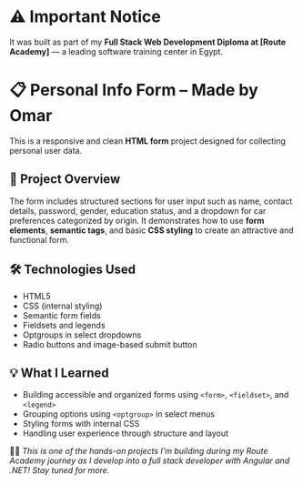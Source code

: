 # **⚠️ Important Notice**
It was built as part of my **Full Stack Web Development Diploma at [Route Academy]** — a leading software training center in Egypt.

# 📋 Personal Info Form – Made by Omar

This is a responsive and clean **HTML form** project designed for collecting personal user data.

## 🌟 Project Overview

The form includes structured sections for user input such as name, contact details, password, gender, education status, and a dropdown for car preferences categorized by origin. It demonstrates how to use **form elements**, **semantic tags**, and basic **CSS styling** to create an attractive and functional form.

## 🛠️ Technologies Used

- HTML5  
- CSS (internal styling)  
- Semantic form fields  
- Fieldsets and legends  
- Optgroups in select dropdowns  
- Radio buttons and image-based submit button

## 💡 What I Learned

- Building accessible and organized forms using `<form>`, `<fieldset>`, and `<legend>`  
- Grouping options using `<optgroup>` in select menus  
- Styling forms with internal CSS  
- Handling user experience through structure and layout

🧑‍💻 *This is one of the hands-on projects I’m building during my Route Academy journey as I develop into a full stack developer with Angular and .NET! Stay tuned for more.*
